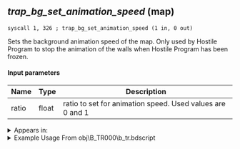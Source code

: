 ## *trap_bg_set_animation_speed* (map)

`syscall 1, 326 ; trap_bg_set_animation_speed (1 in, 0 out)`

Sets the background animation speed of the map. Only used by Hostile Program to stop the animation of the walls when Hostile Program has been frozen.

#### Input parameters
| Name | Type | Description
|------|------|------------
| ratio   | float   | ratio to set for animation speed. Used values are 0 and 1




<details>
	<summary>Appears in:</summary>
| filename | Entity (obj)
|----------|-------------
| obj\B_TR000\b_tr.bdscript       | ((B) Hostile Program)          

</details>

<details>
	<summary>Example Usage From obj\B_TR000\b_tr.bdscript</summary>
```
L402:
 gosub 12, L440
 pushImm 6
 syscall 7, 0 ; trap_enemy_stop_all_start (1 in, 0 out)
 pushImmf 0
 syscall 1, 326 ; trap_bg_set_animation_speed (1 in, 0 out)
```
</details>

